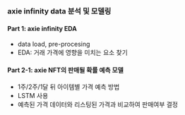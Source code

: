 ### axie infinity data 분석 및 모델링

#### Part 1: axie infinity EDA

- data load, pre-procesing
- EDA: 거래 가격에 영향을 미치는 요소 찾기
 
#### Part 2-1: axie NFT의 판매될 확률 예측 모델

- 1주/2주/1달 뒤 아이템별 가격 예측 방법
-   LSTM 사용
-   예측된 가격 데이터와 리스팅된 가격과 비교하여 판매여부 결정
